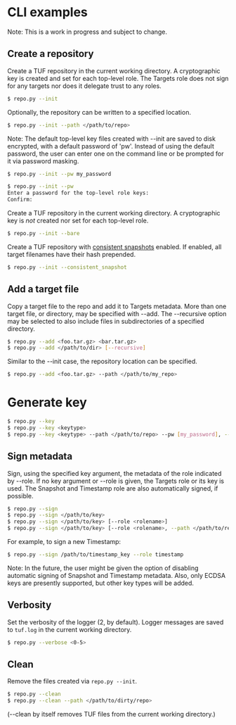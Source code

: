# CLI examples #

Note: This is a work in progress and subject to change.

## Create a repository ##

Create a TUF repository in the current working directory.  A cryptographic key
is created and set for each top-level role.  The Targets role does not sign for
any targets nor does it delegate trust to any roles.

```Bash
$ repo.py --init
```

Optionally, the repository can be written to a specified location.
```Bash
$ repo.py --init --path </path/to/repo>
```

Note:  The default top-level key files created with --init are saved to disk
encrypted, with a default password of 'pw'.  Instead of using the default
password, the user can enter one on the command line or be prompted
for it via password masking.
```Bash
$ repo.py --init --pw my_password
```

```Bash
$ repo.py --init --pw
Enter a password for the top-level role keys:
Confirm:
```


Create a TUF repository in the current working directory.  A cryptographic key
is *not* created nor set for each top-level role.
```Bash
$ repo.py --init --bare
```



Create a TUF repository with [consistent
snapshots](https://github.com/theupdateframework/specification/blob/master/tuf-spec.md#7-consistent-snapshots)
enabled.  If enabled, all target filenames have their hash prepended.
```Bash
$ repo.py --init --consistent_snapshot
```



## Add a target file ##

Copy a target file to the repo and add it to Targets metadata.  More than one
target file, or directory, may be specified with --add.  The --recursive option
may be selected to also include files in subdirectories of a specified
directory.
```Bash
$ repo.py --add <foo.tar.gz> <bar.tar.gz>
$ repo.py --add </path/to/dir> [--recursive]
```

Similar to the --init case, the repository location can be specified.
```Bash
$ repo.py --add <foo.tar.gz> --path </path/to/my_repo>
```



# Generate key ##
```Bash
$ repo.py --key
$ repo.py --key <keytype>
$ repo.py --key <keytype> --path </path/to/repo> --pw [my_password], --filename
```



## Sign metadata ##
Sign, using the specified key argument, the metadata of the role indicated by
--role.  If no key argument or --role is given, the Targets role or its key is
used.  The Snapshot and Timestamp role are also automatically signed, if
possible.
```Bash
$ repo.py --sign
$ repo.py --sign </path/to/key>
$ repo.py --sign </path/to/key> [--role <rolename>]
$ repo.py --sign </path/to/key> [--role <rolename>, --path </path/to/repo>]
```

For example, to sign a new Timestamp:
```Bash
$ repo.py --sign /path/to/timestamp_key --role timestamp
```

Note: In the future, the user might be given the option of disabling automatic
signing of Snapshot and Timestamp metadata.  Also, only ECDSA keys are
presently supported, but other key types will be added.



## Verbosity ##

Set the verbosity of the logger (2, by default).  Logger messages are saved to
`tuf.log` in the current working directory.
```Bash
$ repo.py --verbose <0-5>
```



## Clean ##

Remove the files created via `repo.py --init`.
```Bash
$ repo.py --clean
$ repo.py --clean --path </path/to/dirty/repo>
```
(--clean by itself removes TUF files from the current working directory.)
